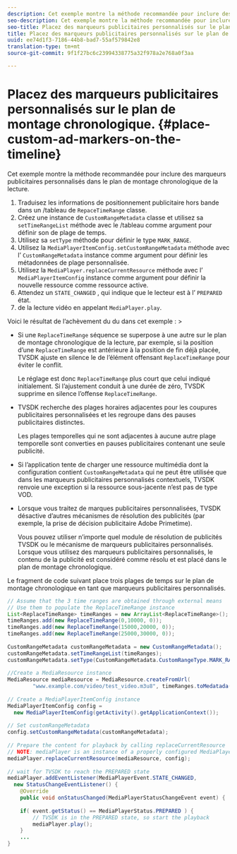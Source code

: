```yaml
---
description: Cet exemple montre la méthode recommandée pour inclure des marqueurs publicitaires personnalisés dans le plan de montage chronologique de la lecture.
seo-description: Cet exemple montre la méthode recommandée pour inclure des marqueurs publicitaires personnalisés dans le plan de montage chronologique de la lecture.
seo-title: Placez des marqueurs publicitaires personnalisés sur le plan de montage chronologique.
title: Placez des marqueurs publicitaires personnalisés sur le plan de montage chronologique.
uuid: ee74d1f3-7186-44b8-bad7-55af579842e8
translation-type: tm+mt
source-git-commit: 9f1f27bc6c23994338775a32f978a2e768a0f3aa

---
```



# Placez des marqueurs publicitaires personnalisés sur le plan de montage chronologique. {#place-custom-ad-markers-on-the-timeline}

Cet exemple montre la méthode recommandée pour inclure des marqueurs publicitaires personnalisés dans le plan de montage chronologique de la lecture.

1. Traduisez les informations de positionnement publicitaire hors bande dans un /tableau de `RepaceTimeRange` classe.
1. Créez une instance de `CustomRangeMetadata` classe et utilisez sa `setTimeRangeList` méthode avec le /tableau comme argument pour définir son de plage de temps.
1. Utilisez sa `setType` méthode pour définir le type `MARK_RANGE`.
1. Utilisez la `MediaPlayerItemConfig.setCustomRangeMetadata` méthode avec l’ `CustomRangeMetadata` instance comme argument pour définir les métadonnées de plage personnalisée.
1. Utilisez la `MediaPlayer.replaceCurrentResource` méthode avec l’ `MediaPlayerItemConfig` instance comme argument pour définir la nouvelle ressource comme ressource active.
1. Attendez un `STATE_CHANGED` , qui indique que le lecteur est à l’ `PREPARED` état.
1. de la lecture vidéo en appelant `MediaPlayer.play`.

Voici le résultat de l’achèvement du  du dans cet exemple : >
* Si une `ReplaceTimeRange` séquence se superpose à une autre sur le plan de montage chronologique de la lecture, par exemple, si la position  d’une `ReplaceTimeRange` est antérieure à la position de fin déjà placée, TVSDK ajuste en silence le de l’élément offensant `ReplaceTimeRange` pour éviter le conflit.

   Le réglage est donc `ReplaceTimeRange` plus court que celui indiqué initialement. Si l’ajustement conduit à une durée de zéro, TVSDK supprime en silence l’offense `ReplaceTimeRange`.

* TVSDK recherche des plages horaires adjacentes pour les coupures publicitaires personnalisées et les regroupe dans des pauses publicitaires distinctes.

   Les plages temporelles qui ne sont adjacentes à aucune autre plage temporelle sont converties en pauses publicitaires contenant une seule publicité.
* Si l’application tente de charger une ressource multimédia dont la configuration contient `CustomRangeMetadata` qui ne peut être utilisée que dans les marqueurs publicitaires personnalisés contextuels, TVSDK renvoie une exception si la ressource sous-jacente n’est pas de type VOD.
* Lorsque vous traitez de marques publicitaires personnalisées, TVSDK désactive d’autres mécanismes de résolution des publicités (par exemple, la prise de décision publicitaire Adobe Primetime).

   Vous pouvez utiliser n’importe quel module de résolution de publicités TVSDK ou le mécanisme de marqueurs publicitaires personnalisés. Lorsque vous utilisez des marqueurs publicitaires personnalisés, le contenu de la publicité est considéré comme résolu et est placé dans le plan de montage chronologique.

Le fragment de code suivant place trois plages de temps sur le plan de montage chronologique en tant que marqueurs publicitaires personnalisés.

```java
// Assume that the 3 time ranges are obtained through external means 
// Use them to populate the ReplaceTimeRange instance 
List<ReplaceTimeRange> timeRanges = new ArrayList<ReplaceTimeRange>(); 
timeRanges.add(new ReplaceTimeRange(0,10000, 0)); 
timeRanges.add(new ReplaceTimeRange(15000,20000, 0)); 
timeRanges.add(new ReplaceTimeRange(25000,30000, 0)); 
 
CustomRangeMetadata customRangeMetadata = new CustomRangeMetadata(); 
customRangeMetadata.setTimeRangeList(timeRanges); 
customRangeMetadata.setType(CustomRangeMetadata.CustomRangeType.MARK_RANGE); 
 
//Create a MediaResource instance 
MediaResource mediaResource = MediaResource.createFromUrl( 
        "www.example.com/video/test_video.m3u8", timeRanges.toMedatada(null)); 
 
// Create a MediaPlayerItemConfig instance 
MediaPlayerItemConfig config =  
  new MediaPlayerItemConfig(getActivity().getApplicationContext()); 
 
// Set customRangeMetadata 
config.setCustomRangeMetadata(customRangeMetadata); 
 
// Prepare the content for playback by calling replaceCurrentResource 
// NOTE: mediaPlayer is an instance of a properly configured MediaPlayer  
mediaPlayer.replaceCurrentResource(mediaResource, config); 
 
// wait for TVSDK to reach the PREPARED state 
mediaPlayer.addEventListener(MediaPlayerEvent.STATE_CHANGED,  
  new StatusChangeEventListener() { 
    @Override 
    public void onStatusChanged(MediaPlayerStatusChangeEvent event) { 
 
    if( event.getStatus() == MediaPlayerStatus.PREPARED ) { 
        // TVSDK is in the PREPARED state, so start the playback  
        mediaPlayer.play(); 
    } 
    ... 
}
```
